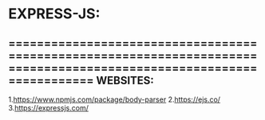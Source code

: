# EXPRESS-JS:
=====================================================================================================================
WEBSITES:
-----------------------------------------------------------------------------------
1.https://www.npmjs.com/package/body-parser
2.https://ejs.co/
3.https://expressjs.com/
